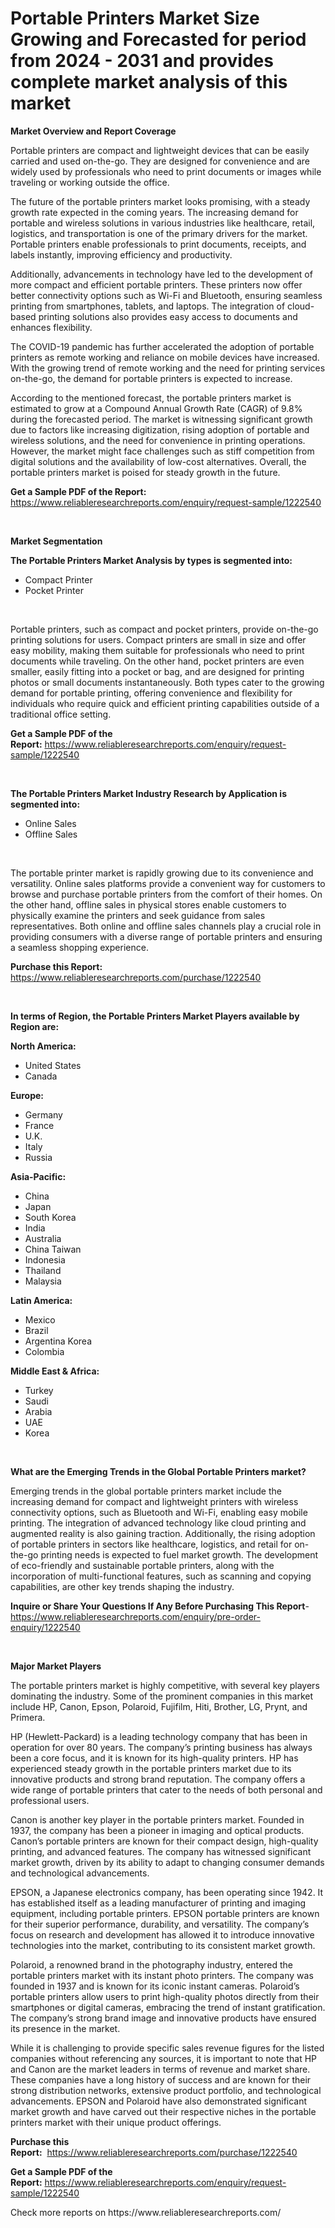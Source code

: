 <p><h1>Portable Printers Market Size Growing and Forecasted for period from 2024 - 2031 and provides complete market analysis of this market</h1></p><p><strong>Market Overview and Report Coverage</strong></p>
<p><p>Portable printers are compact and lightweight devices that can be easily carried and used on-the-go. They are designed for convenience and are widely used by professionals who need to print documents or images while traveling or working outside the office.</p><p>The future of the portable printers market looks promising, with a steady growth rate expected in the coming years. The increasing demand for portable and wireless solutions in various industries like healthcare, retail, logistics, and transportation is one of the primary drivers for the market. Portable printers enable professionals to print documents, receipts, and labels instantly, improving efficiency and productivity.</p><p>Additionally, advancements in technology have led to the development of more compact and efficient portable printers. These printers now offer better connectivity options such as Wi-Fi and Bluetooth, ensuring seamless printing from smartphones, tablets, and laptops. The integration of cloud-based printing solutions also provides easy access to documents and enhances flexibility.</p><p>The COVID-19 pandemic has further accelerated the adoption of portable printers as remote working and reliance on mobile devices have increased. With the growing trend of remote working and the need for printing services on-the-go, the demand for portable printers is expected to increase.</p><p>According to the mentioned forecast, the portable printers market is estimated to grow at a Compound Annual Growth Rate (CAGR) of 9.8% during the forecasted period. The market is witnessing significant growth due to factors like increasing digitization, rising adoption of portable and wireless solutions, and the need for convenience in printing operations. However, the market might face challenges such as stiff competition from digital solutions and the availability of low-cost alternatives. Overall, the portable printers market is poised for steady growth in the future.</p></p>
<p><strong>Get a Sample PDF of the Report:</strong> <a href="https://www.reliableresearchreports.com/enquiry/request-sample/1222540">https://www.reliableresearchreports.com/enquiry/request-sample/1222540</a></p>
<p>&nbsp;</p>
<p><strong>Market Segmentation</strong></p>
<p><strong>The Portable Printers Market Analysis by types is segmented into:</strong></p>
<p><ul><li>Compact Printer</li><li>Pocket Printer</li></ul></p>
<p>&nbsp;</p>
<p><p>Portable printers, such as compact and pocket printers, provide on-the-go printing solutions for users. Compact printers are small in size and offer easy mobility, making them suitable for professionals who need to print documents while traveling. On the other hand, pocket printers are even smaller, easily fitting into a pocket or bag, and are designed for printing photos or small documents instantaneously. Both types cater to the growing demand for portable printing, offering convenience and flexibility for individuals who require quick and efficient printing capabilities outside of a traditional office setting.</p></p>
<p><strong>Get a Sample PDF of the Report:</strong>&nbsp;<a href="https://www.reliableresearchreports.com/enquiry/request-sample/1222540">https://www.reliableresearchreports.com/enquiry/request-sample/1222540</a></p>
<p>&nbsp;</p>
<p><strong>The Portable Printers Market Industry Research by Application is segmented into:</strong></p>
<p><ul><li>Online Sales</li><li>Offline Sales</li></ul></p>
<p>&nbsp;</p>
<p><p>The portable printer market is rapidly growing due to its convenience and versatility. Online sales platforms provide a convenient way for customers to browse and purchase portable printers from the comfort of their homes. On the other hand, offline sales in physical stores enable customers to physically examine the printers and seek guidance from sales representatives. Both online and offline sales channels play a crucial role in providing consumers with a diverse range of portable printers and ensuring a seamless shopping experience.</p></p>
<p><strong>Purchase this Report:</strong>&nbsp; <a href="https://www.reliableresearchreports.com/purchase/1222540">https://www.reliableresearchreports.com/purchase/1222540</a></p>
<p>&nbsp;</p>
<p><strong>In terms of Region, the Portable Printers Market Players available by Region are:</strong></p>
<p>
    <p> <strong> North America: </strong>
        <ul>
            <li>United States</li>
            <li>Canada</li>
        </ul>
        </p> 
    <p> <strong> Europe: </strong>
        <ul>
            <li>Germany</li>
            <li>France</li>
            <li>U.K.</li>
            <li>Italy</li>
            <li>Russia</li>
        </ul>
        </p> 
    <p> <strong> Asia-Pacific: </strong>
        <ul>
            <li>China</li>
            <li>Japan</li>
            <li>South Korea</li>
            <li>India</li>
            <li>Australia</li>
            <li>China Taiwan</li>
            <li>Indonesia</li>
            <li>Thailand</li>
            <li>Malaysia</li>
        </ul>
        </p> 
    <p> <strong> Latin America: </strong>
        <ul>
            <li>Mexico</li>
            <li>Brazil</li>
            <li>Argentina Korea</li>
            <li>Colombia</li>
        </ul>
        </p> 
    <p> <strong> Middle East & Africa: </strong>
        <ul>
            <li>Turkey</li>
            <li>Saudi</li>
            <li>Arabia</li>
            <li>UAE</li>
            <li>Korea</li>
        </ul>
    </p>
    </p>
<p>&nbsp;</p>
<p><strong>What are the Emerging Trends in the Global Portable Printers market?</strong></p>
<p><p>Emerging trends in the global portable printers market include the increasing demand for compact and lightweight printers with wireless connectivity options, such as Bluetooth and Wi-Fi, enabling easy mobile printing. The integration of advanced technology like cloud printing and augmented reality is also gaining traction. Additionally, the rising adoption of portable printers in sectors like healthcare, logistics, and retail for on-the-go printing needs is expected to fuel market growth. The development of eco-friendly and sustainable portable printers, along with the incorporation of multi-functional features, such as scanning and copying capabilities, are other key trends shaping the industry.</p></p>
<p><strong>Inquire or Share Your Questions If Any Before Purchasing This Report</strong>- <a href="https://www.reliableresearchreports.com/enquiry/pre-order-enquiry/1222540">https://www.reliableresearchreports.com/enquiry/pre-order-enquiry/1222540</a></p>
<p>&nbsp;</p>
<p><strong>Major Market Players</strong></p>
<p><p>The portable printers market is highly competitive, with several key players dominating the industry. Some of the prominent companies in this market include HP, Canon, Epson, Polaroid, Fujifilm, Hiti, Brother, LG, Prynt, and Primera.</p><p>HP (Hewlett-Packard) is a leading technology company that has been in operation for over 80 years. The company’s printing business has always been a core focus, and it is known for its high-quality printers. HP has experienced steady growth in the portable printers market due to its innovative products and strong brand reputation. The company offers a wide range of portable printers that cater to the needs of both personal and professional users.</p><p>Canon is another key player in the portable printers market. Founded in 1937, the company has been a pioneer in imaging and optical products. Canon’s portable printers are known for their compact design, high-quality printing, and advanced features. The company has witnessed significant market growth, driven by its ability to adapt to changing consumer demands and technological advancements.</p><p>EPSON, a Japanese electronics company, has been operating since 1942. It has established itself as a leading manufacturer of printing and imaging equipment, including portable printers. EPSON portable printers are known for their superior performance, durability, and versatility. The company’s focus on research and development has allowed it to introduce innovative technologies into the market, contributing to its consistent market growth.</p><p>Polaroid, a renowned brand in the photography industry, entered the portable printers market with its instant photo printers. The company was founded in 1937 and is known for its iconic instant cameras. Polaroid’s portable printers allow users to print high-quality photos directly from their smartphones or digital cameras, embracing the trend of instant gratification. The company’s strong brand image and innovative products have ensured its presence in the market.</p><p>While it is challenging to provide specific sales revenue figures for the listed companies without referencing any sources, it is important to note that HP and Canon are the market leaders in terms of revenue and market share. These companies have a long history of success and are known for their strong distribution networks, extensive product portfolio, and technological advancements. EPSON and Polaroid have also demonstrated significant market growth and have carved out their respective niches in the portable printers market with their unique product offerings.</p></p>
<p><strong>Purchase this Report:</strong>&nbsp;&nbsp;<a href="https://www.reliableresearchreports.com/purchase/1222540">https://www.reliableresearchreports.com/purchase/1222540</a></p>
<p></p>
<p><strong>Get a Sample PDF of the Report:</strong>&nbsp;<a href="https://www.reliableresearchreports.com/enquiry/request-sample/1222540">https://www.reliableresearchreports.com/enquiry/request-sample/1222540</a></p>
<p>Check more reports on https://www.reliableresearchreports.com/</p>
